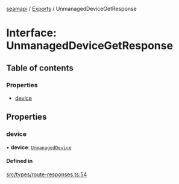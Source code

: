 [seamapi](../README.md) / [Exports](../modules.md) / UnmanagedDeviceGetResponse

# Interface: UnmanagedDeviceGetResponse

## Table of contents

### Properties

- [device](UnmanagedDeviceGetResponse.md#device)

## Properties

### device

• **device**: [`UnmanagedDevice`](../modules.md#unmanageddevice)

#### Defined in

[src/types/route-responses.ts:54](https://github.com/seamapi/javascript/blob/main/src/types/route-responses.ts#L54)
